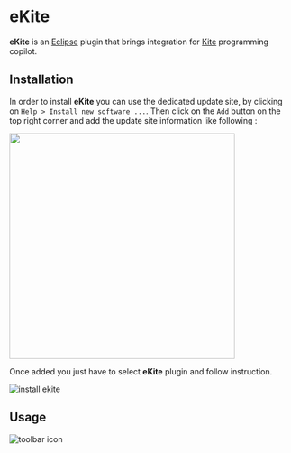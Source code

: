 # eKite

**eKite** is an [Eclipse](https://eclipse.org/) plugin that brings integration for [Kite](http://kite.com) programming copilot.

## Installation

In order to install **eKite** you can use the dedicated update site, by clicking on ``Help > Install new software ...``. Then click on the ``Add`` button on the top right corner and add the update site information like following :

<img src="http://faylixe.fr/ekite/images/installation_1.png" width="400"/>

Once added you just have to select **eKite** plugin and follow instruction.

![install ekite](http://faylixe.fr/ekite/images/installation_2.png)

## Usage

![toolbar icon](http://faylixe.fr/ekite/images/toolbar.png)
